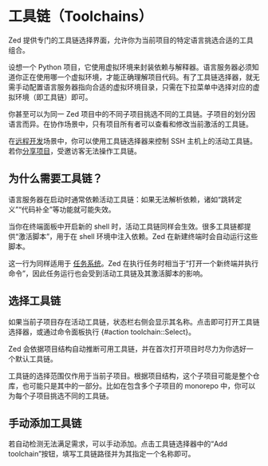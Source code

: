 # 工具链（Toolchains）

Zed 提供专门的工具链选择界面，允许你为当前项目的特定语言挑选合适的工具组合。

设想一个 Python 项目，它使用虚拟环境来封装依赖与解释器。语言服务器必须知道你正在使用哪一个虚拟环境，才能正确理解项目代码。有了工具链选择器，就无需手动配置语言服务器指向合适的虚拟环境目录，只需在下拉菜单中选择对应的虚拟环境（即工具链）即可。

你甚至可以为同一 Zed 项目中的不同子项目挑选不同的工具链。子项目的划分因语言而异。在协作场景中，只有项目所有者可以查看和修改当前激活的工具链。

在[远程开发](./remote-development.md)场景中，你可以使用工具链选择器来控制 SSH 主机上的活动工具链。若你[分享项目](./collaboration.md)，受邀访客无法操作工具链。

## 为什么需要工具链？

语言服务器在启动时通常依赖活动工具链：如果无法解析依赖，诸如“跳转定义”“代码补全”等功能就可能失效。

当你在终端面板中开启新的 shell 时，活动工具链同样会生效。很多工具链都提供“激活脚本”，用于在 shell 环境中注入依赖。Zed 在新建终端时会自动运行这些脚本。

这一行为同样适用于 [任务系统](./tasks.md)。Zed 在执行任务时相当于“打开一个新终端并执行命令”，因此任务运行也会受到活动工具链及其激活脚本的影响。

## 选择工具链

如果当前子项目存在活动工具链，状态栏右侧会显示其名称。点击即可打开工具链选择器，或通过命令面板执行 {#action toolchain::Select}。

Zed 会依据项目结构自动推断可用工具链，并在首次打开项目时尽力为你选好一个默认工具链。

工具链的选择范围仅作用于当前子项目。根据项目结构，这个子项目可能是整个仓库，也可能只是其中的一部分。比如在包含多个子项目的 monorepo 中，你可以为每个子项目挑选不同的工具链。

## 手动添加工具链

若自动检测无法满足需求，可以手动添加。点击工具链选择器中的“Add toolchain”按钮，填写工具链路径并为其指定一个名称即可。
